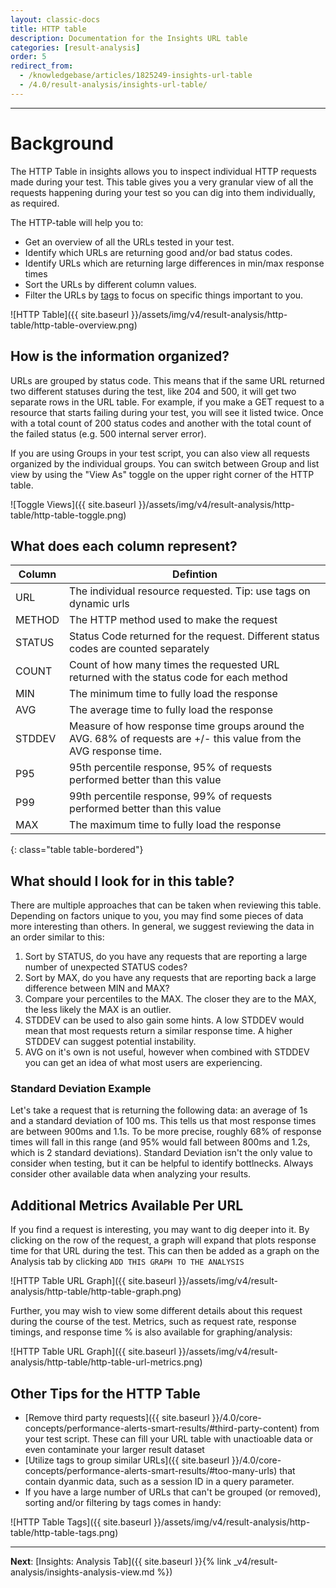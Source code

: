 ```yaml
---
layout: classic-docs
title: HTTP table
description: Documentation for the Insights URL table
categories: [result-analysis]
order: 5
redirect_from:
  - /knowledgebase/articles/1825249-insights-url-table
  - /4.0/result-analysis/insights-url-table/
---
```


***

<h1>Background</h1>

The HTTP Table in insights allows you to inspect individual HTTP requests made during your test. This table gives you a very granular view of all the requests happening during your test so you can dig into them individually, as required.

The HTTP-table will help you to:
- Get an overview of all the URLs tested in your test.
- Identify which URLs are returning good and/or bad status codes.
- Identify URLs which are returning large differences in min/max response times
- Sort the URLs by different column values.
- Filter the URLs by [tags](https://docs.k6.io/docs/tags-and-groups) to focus on specific things important to you.

![HTTP Table]({{ site.baseurl }}/assets/img/v4/result-analysis/http-table/http-table-overview.png)


## How is the information organized?

URLs are grouped by status code. This means that if the same URL returned two different statuses during the test, like 204 and 500, it will get two separate rows in the URL table. For example, if you make a GET request to a resource that starts failing during your test, you will see it listed twice. Once with a total count of 200 status codes and another with the total count of the failed status (e.g. 500 internal server error).

If you are using Groups in your test script, you can also view all requests organized by the individual groups.  You can switch between Group and list view by using the "View As" toggle on the upper right corner of the HTTP table.

![Toggle Views]({{ site.baseurl }}/assets/img/v4/result-analysis/http-table/http-table-toggle.png)

## What does each column represent?

Column | Defintion
-------|----------------------------------------------------------------------------------------
URL    | The individual resource requested. Tip: use tags on dynamic urls
METHOD | The HTTP method used to make the request
STATUS | Status Code returned for the request. Different status codes are counted separately
COUNT  | Count of how many times the requested URL returned with the status code for each method
MIN    | The minimum time to fully load the response
AVG    | The average time to fully load the response
STDDEV | Measure of how response time groups around the AVG. 68% of requests are +/- this value from the AVG response time.
P95    | 95th percentile response, 95% of requests performed better than this value
P99    | 99th percentile response, 99% of requests performed better than this value
MAX    | The maximum time to fully load the response
{: class="table table-bordered"}


## What should I look for in this table?

There are multiple approaches that can be taken when reviewing this table.  Depending on factors unique to you, you may find some pieces of data more interesting than others.  In general, we suggest reviewing the data in an order similar to this:

1. Sort by STATUS, do you have any requests that are reporting a large number of unexpected STATUS codes?
2. Sort by MAX, do you have any requests that are reporting back a large difference between MIN and MAX?
3. Compare your percentiles to the MAX. The closer they are to the MAX, the less likely the MAX is an outlier.
4. STDDEV can be used to also gain some hints.  A low STDDEV would mean that most requests return a similar response time. A higher STDDEV can suggest potential instability.
5. AVG on it's own is not useful, however when combined with STDDEV you can get an idea of what most users are experiencing.

### Standard Deviation Example
Let's take a request that is returning the following data: an average of 1s and a standard deviation of 100 ms. This tells us that most response times are between 900ms and 1.1s. To be more precise, roughly 68% of response times will fall in this range (and 95% would fall between 800ms and 1.2s, which is 2 standard deviations). Standard Deviation isn't the only value to consider when testing, but it can be helpful to identify bottlnecks.  Always consider other available data when analyzing your results.


## Additional Metrics Available Per URL
If you find a request is interesting, you may want to dig deeper into it.  By clicking on the row of the request, a graph will expand that plots response time for that URL during the test.  This can then be added as a graph on the Analysis tab by clicking `ADD THIS GRAPH TO THE ANALYSIS`

![HTTP Table URL Graph]({{ site.baseurl }}/assets/img/v4/result-analysis/http-table/http-table-graph.png)

Further, you may wish to view some different details about this request during the course of the test. Metrics, such as request rate, response timings, and response time % is also available for graphing/analysis:

![HTTP Table URL Graph]({{ site.baseurl }}/assets/img/v4/result-analysis/http-table/http-table-url-metrics.png)


## Other Tips for the HTTP Table

- [Remove third party requests]({{ site.baseurl }}/4.0/core-concepts/performance-alerts-smart-results/#third-party-content) from your test script. These can fill your URL table with unactioable data or even contaminate your larger result dataset
- [Utilize tags to group similar URLs]({{ site.baseurl }}/4.0/core-concepts/performance-alerts-smart-results/#too-many-urls) that contain dyanmic data, such as a session ID in a query parameter.
- If you have a large number of URLs that can't be grouped (or removed), sorting and/or filtering by tags comes in handy:

![HTTP Table Tags]({{ site.baseurl }}/assets/img/v4/result-analysis/http-table/http-table-tags.png)

***

**Next**: [Insights: Analysis Tab]({{ site.baseurl }}{% link _v4/result-analysis/insights-analysis-view.md %})
